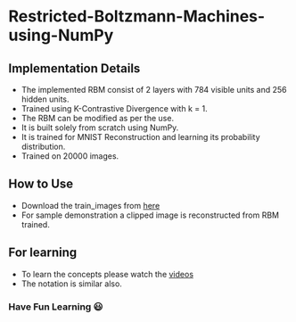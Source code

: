 # Restricted-Boltzmann-Machines-using-NumPy

## Implementation Details
* The implemented RBM consist of 2 layers with 784 visible units and 256 hidden units.
* Trained using K-Contrastive Divergence with k = 1.
* The RBM can be modified as per the use.
* It is built solely from scratch using NumPy.
* It is trained for MNIST Reconstruction and learning its probability distribution.
* Trained on 20000 images.

## How to Use
* Download the train_images from [here](https://raw.githubusercontent.com/sebastianlapuschkin/lrp_toolbox/master/data/MNIST/train_images.npy)
* For sample demonstration a clipped image is reconstructed from RBM trained.

## For learning
* To learn the concepts please watch the [videos](https://www.youtube.com/watch?v=lXrFX3vjtjQ&list=PL3pGy4HtqwD2kwldm81pszxZDJANK3uGV&index=135)
* The notation is similar also.



### Have Fun Learning :smiley:
